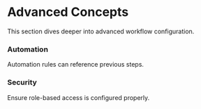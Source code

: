 # Advanced Concepts

This section dives deeper into advanced workflow configuration.

### Automation

Automation rules can reference previous steps.

### Security

Ensure role-based access is configured properly.


